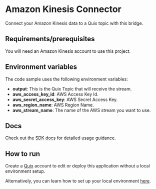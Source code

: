# Amazon Kinesis Connector
Connect your Amazon Kinesis data to a Quix topic with this bridge.

## Requirements/prerequisites

You will need an Amazon Kinesis account to use this project.

## Environment variables

The code sample uses the following environment variables:

- **output**: This is the Quix Topic that will receive the stream.
- **aws_access_key_id**: AWS Access Key Id.
- **aws_secret_access_key**: AWS Secret Access Key.
- **aws_region_name**: AWS Region Name.
- **aws_stream_name**: The name of the AWS stream you want to use.   

## Docs

Check out the [SDK docs](https://docs.quix.io/sdk-intro.html) for detailed usage guidance.

## How to run
Create a [Quix](https://portal.platform.quix.ai/self-sign-up?xlink=github) account to edit or deploy this application without a local environment setup.

Alternatively, you can learn how to set up your local environment [here](https://docs.quix.io/sdk/python-setup.html).
